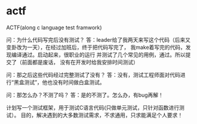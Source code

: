 actf
====

ACTF(along c language test framwork)


问：为什么代码写完后没有测试？
  答：leader给了我两天来写这个代码（后来又变卦改为一天），在经过加班后，终于把代码写完了，
  我make着写完的代码，发现编译通过。启动起来，很职业的运行
  并测试了几个常见的用例，通过。所以提交了（前面都是废话，
  没有在开发时给我安排时间测试）
  
问：那之后这些代码经过完整测试了没有？
  答：没有，测试工程师面对代码进行“黑盒测试”，他也没有时间做白盒测试。
  
问：那怎么办？不测了吗？
  答：是的不测了。怎么办，有bug再解！
  
  
  
计划写一个测试框架，用于测试C语言代码(只做单元测试，只针对函数进行测试）。
目的，解决遇到的大多数测试需求，不求通用，只求能满足个人要求！

